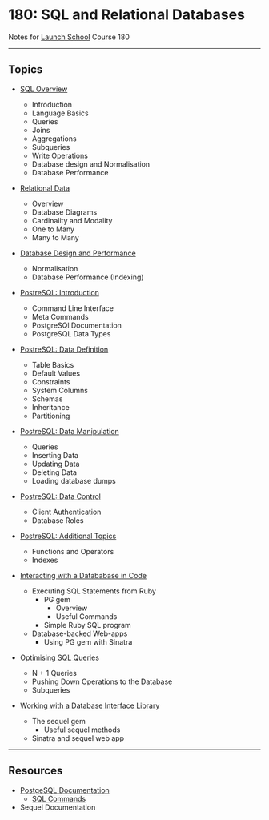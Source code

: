 # 180: SQL and Relational Databases

Notes for [Launch School](https://launchschool.com/) Course 180


--------

## Topics

  * [SQL Overview](sql_overview.md)
    * Introduction
    * Language Basics
    * Queries
    * Joins
    * Aggregations
    * Subqueries
    * Write Operations
    * Database design and Normalisation
    * Database Performance

  * [Relational Data](relational_data.md)
    * Overview
    * Database Diagrams
    * Cardinality and Modality
    * One to Many
    * Many to Many

  * [Database Design and Performance](database_design_performance.md)
    * Normalisation
    * Database Performance (Indexing)

  * [PostreSQL: Introduction](postgresql_intro.md)
    * Command Line Interface
    * Meta Commands
    * PostgreSQl Documentation
    * PostgreSQL Data Types
  * [PostreSQL: Data Definition](postgresql_ddl.md)
    * Table Basics
    * Default Values
    * Constraints
    * System Columns
    * Schemas
    * Inheritance
    * Partitioning
  * [PostreSQL: Data Manipulation](postgresql_dml.md)
    * Queries
    * Inserting Data
    * Updating Data
    * Deleting Data
    * Loading database dumps
  * [PostreSQL: Data Control](postgresql_dcl.md)
    * Client Authentication
    * Database Roles
  * [PostreSQL: Additional Topics](postgresql_additional.md)
    * Functions and Operators
    * Indexes

  * [Interacting with a Datababase in Code](interact_db_in_code.md)
    * Executing SQL Statements from Ruby
      * PG gem
        * Overview
        * Useful Commands
      * Simple Ruby SQL program
    * Database-backed Web-apps
      * Using PG gem with Sinatra

  * [Optimising SQL Queries](optimise_sql_queries.md)
    * N + 1 Queries
    * Pushing Down Operations to the Database
    * Subqueries

  * [Working with a Database Interface Library](db_interface_lib.md)
    * The sequel gem
      * Useful sequel methods
    * Sinatra and sequel web app

---------

## Resources

  * [PostgeSQL Documentation](https://www.postgresql.org/docs/9.6/static/index.html)
    * [SQL Commands](https://www.postgresql.org/docs/9.6/static/sql-commands.html)
  * Sequel Documentation
